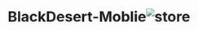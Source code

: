 # BlackDesert-Moblie![store](https://user-images.githubusercontent.com/54563422/182305562-0f093e3f-affc-447a-8194-b2002d3fcd46.png)

